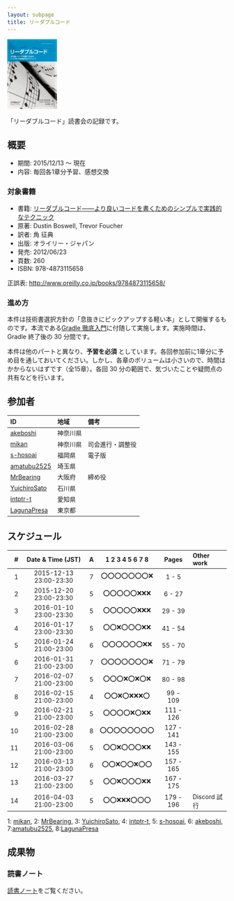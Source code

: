 ```yaml
---
layout: subpage
title: リーダブルコード
---
```


[![リーダブルコード](/images/cover-readablecode.jpg)](http://www.amazon.co.jp/dp/4873115655/)

「リーダブルコード」読書会の記録です。

## 概要

* 期間: 2015/12/13 ～ 現在
* 内容: 毎回各1章分予習、感想交換

### 対象書籍

* 書籍: [リーダブルコード――より良いコードを書くためのシンプルで実践的なテクニック](http://www.oreilly.co.jp/books/9784873115658/)
* 原著: Dustin Boswell, Trevor Foucher
* 訳者: 角 征典
* 出版: オライリー・ジャパン
* 発売: 2012/06/23
* 頁数: 260
* ISBN: 978-4873115658

正誤表: http://www.oreilly.co.jp/books/9784873115658/

### 進め方

本件は技術書選択方針の「息抜きにピックアップする軽い本」として開催するものです。本流である[Gradle 徹底入門](../3-gradle)に付随して実施します。実施時間は、Gradle 終了後の 30 分間です。

本件は他のパートと異なり、**予習を必須** としています。各回参加前に1章分に予め目を通しておいてください。しかし、各章のボリュームは小さいので、時間はかからないはずです（全15章）。各回 30 分の範囲で、気づいたことや疑問点の共有などを行います。

## 参加者

| ID                                              | 地域     | 備考             |
|:------------------------------------------------|:---------|:-----------------|
| [akeboshi](https://github.com/akeboshi)         | 神奈川県 |                  |
| [mikan](https://github.com/mikan)               | 神奈川県 | 司会進行・調整役 |
| [s-hosoai](https://github.com/s-hosoai)         | 福岡県   | 電子版           |
| [amatubu2525](https://github.com/amatubu2525)   | 埼玉県   |                  |
| [MrBearing](https://github.com/MrBearing)       | 大阪府   | 締め役           |
| [YuichiroSato](https://github.com/YuichiroSato) | 石川県   |                  |
| [intptr-t](https://github.com/intptr-t)         | 愛知県   | 　               |
| [LagunaPresa](https://github.com/LagunaPresa)   | 東京都   | 　               |

## スケジュール

|  # |     Date & Time (JST)  | A |   1  2  3  4  5  6  7  8 |   Pages   | Other work             |
|---:|:----------------------:|:-:|:------------------------:|:---------:|:-----------------------|
|  1 | 2015-12-13 23:00-23:30 | 7 | :o::o::o::o::o::o::o::x: |   1 -   5 |                        |
|  2 | 2015-12-20 23:00-23:30 | 5 | :o::o::o::o::o::x::x::x: |   6 -  27 |                        |
|  3 | 2016-01-10 23:00-23:30 | 5 | :o::o::o::o::o::x::x::x: |  29 -  39 |                        |
|  4 | 2016-01-17 23:00-23:30 | 5 | :o::o::x::o::o::o::x::x: |  41 -  54 |                        |
|  5 | 2016-01-24 21:00-23:00 | 6 | :o::o::o::o::o::o::x::x: |  55 -  70 |                        |
|  6 | 2016-01-31 21:00-23:00 | 7 | :o::o::o::o::o::o::o::x: |  71 -  79 |                        |
|  7 | 2016-02-07 21:00-23:00 | 5 | :o::o::o::x::o::x::o::x: |  80 -  98 |                        |
|  8 | 2016-02-15 21:00-23:00 | 4 | :o::o::x::o::x::x::x::o: |  99 - 109 |                        |
|  9 | 2016-02-21 21:00-23:00 | 5 | :o::o::o::o::x::o::x::x: | 111 - 126 |                        |
| 10 | 2016-02-28 21:00-23:00 | 8 | :o::o::o::o::o::o::o::o: | 127 - 141 |                        |
| 11 | 2016-03-06 21:00-23:00 | 5 | :o::o::x::o::o::o::x::x: | 143 - 155 |                        |
| 12 | 2016-03-13 21:00-23:00 | 6 | :o::o::x::o::o::x::o::o: | 157 - 165 |                        |
| 13 | 2016-03-27 21:00-23:00 | 5 | :o::o::x::o::o::o::x::x: | 167 - 175 |                        |
| 14 | 2016-04-03 21:00-23:00 | 5 | :o::o::x::x::x::o::o::o: | 179 - 196 | Discord 試行           |

1: [mikan](https://github.com/mikan), 2: [MrBearing](https://github.com/MrBearing), 3: [YuichiroSato](https://github.com/YuichiroSato), 4: [intptr-t](https://github.com/intptr-t), 5: [s-hosoai](https://github.com/s-hosoai), 6: [akeboshi](https://github.com/akeboshi),  7:[amatubu2525](https://github.com/amatubu2525), 8:[LagunaPresa](https://github.com/LagunaPresa)

## 成果物

### 読書ノート

[読書ノート](/note/4-readablecode)をご覧ください。
